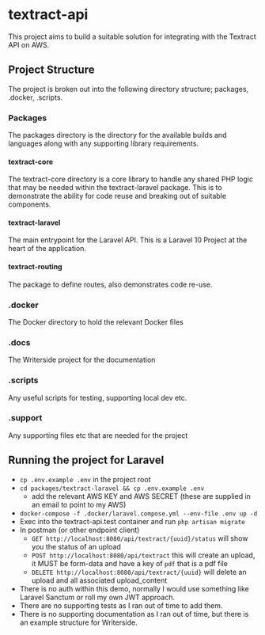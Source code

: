 # textract-api
This project aims to build a suitable solution for integrating with the Textract API on AWS. 

## Project Structure
The project is broken out into the following directory structure; packages, .docker, .scripts. 

### Packages
The packages directory is the directory for the available builds and languages along with any supporting library requirements.

#### textract-core
The textract-core directory is a core library to handle any shared PHP logic that may be needed within the textract-laravel package. This is to demonstrate the ability for code reuse and breaking out of suitable components.

#### textract-laravel
The main entrypoint for the Laravel API. This is a Laravel 10 Project at the heart of the application.

#### textract-routing
The package to define routes, also demonstrates code re-use.

### .docker
The Docker directory to hold the relevant Docker files

### .docs
The Writerside project for the documentation

### .scripts
Any useful scripts for testing, supporting local dev etc.

### .support
Any supporting files etc that are needed for the project

## Running the project for Laravel
- `cp .env.example .env` in the project root
- `cd packages/textract-laravel && cp .env.example .env`
  - add the relevant AWS KEY and AWS SECRET (these are supplied in an email to point to my AWS)
- `docker-compose -f .docker/laravel.compose.yml --env-file .env up -d`
- Exec into the textract-api.test container and run `php artisan migrate`
- In postman (or other endpoint client)
  - `GET http://localhost:8080/api/textract/{uuid}/status` will show you the status of an upload
  - `POST http://localhost:8080/api/textract` this will create an upload, it MUST be form-data and have a key of `pdf` that is a pdf file
  - `DELETE http://localhost:8080/api/textract/{uuid}` will delete an upload and all associated upload_content
- There is no auth within this demo, normally I would use something like Laravel Sanctum or roll my own JWT approach.
- There are no supporting tests as I ran out of time to add them.
- There is no supporting documentation as I ran out of time, but there is an example structure for Writerside.